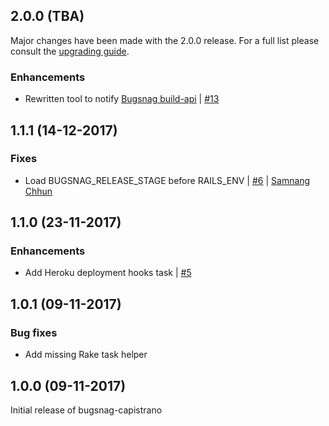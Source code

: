 ## 2.0.0 (TBA)

Major changes have been made with the 2.0.0 release. For a full list please consult the [upgrading guide](https://github.com/bugsnag/bugsnag-capistrano/blob/master/UPGRADING.md).

### Enhancements

* Rewritten tool to notify [Bugsnag build-api](https://docs.bugsnag.com/build-integrations/)
  | [#13](https://github.com/bugsnag/bugsnag-capistrano/pull/13)

## 1.1.1 (14-12-2017)

### Fixes

* Load BUGSNAG_RELEASE_STAGE before RAILS_ENV
  | [#6](https://github.com/bugsnag/bugsnag-capistrano/pull/6)
  | [Samnang Chhun](https://github.com/samnang)

## 1.1.0 (23-11-2017)

### Enhancements

* Add Heroku deployment hooks task
  | [#5](https://github.com/bugsnag/bugsnag-capistrano/pull/5)

## 1.0.1 (09-11-2017)

### Bug fixes

* Add missing Rake task helper

## 1.0.0 (09-11-2017)

Initial release of bugsnag-capistrano
